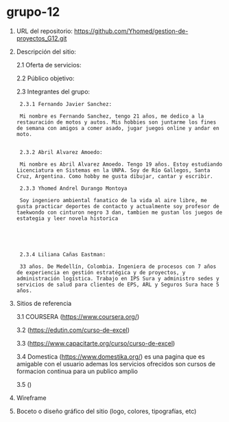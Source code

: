# grupo-12

1. URL del repositorio: https://github.com/Yhomed/gestion-de-proyectos_G12.git

2. Descripción del sitio:

    2.1 Oferta de servicios:


    2.2 Público objetivo:


    2.3 Integrantes del grupo:

        2.3.1 Fernando Javier Sanchez:

        Mi nombre es Fernando Sanchez, tengo 21 años, me dedico a la restauración de motos y autos. Mis hobbies son juntarme los fines de semana con amigos a comer asado, jugar juegos online y andar en moto.


        2.3.2 Abril Alvarez Amoedo:

        Mi nombre es Abril Alvarez Amoedo. Tengo 19 años. Estoy estudiando Licenciatura en Sistemas en la UNPA. Soy de Río Gallegos, Santa Cruz, Argentina. Como hobby me gusta dibujar, cantar y escribir.

        2.3.3 Yhomed Andrel Durango Montoya

        Soy ingeniero ambiental fanatico de la vida al aire libre, me gusta practicar deportes de contacto y actualmente soy profesor de taekwondo con cinturon negro 3 dan, tambien me gustan los juegos de estategia y leer novela historica 





        2.3.4 Liliana Cañas Eastman: 
        
        33 años. De Medellín, Colombia. Ingeniera de procesos con 7 años de experiencia en gestión estratégica y de proyectos, y administración logística. Trabajo en IPS Sura y administro sedes y servicios de salud para clientes de EPS, ARL y Seguros Sura hace 5 años.


3. Sitios de referencia

    3.1 COURSERA (https://www.coursera.org/)

    3.2 (https://edutin.com/curso-de-excel)

    3.3 (https://www.capacitarte.org/curso/curso-de-excel)

    3.4 Domestica (https://www.domestika.org/) es una pagina que es amigable con el usuario ademas los servicios ofrecidos son cursos de formacion continua para un publico amplio 

    3.5 ()


4. Wireframe

5. Boceto o diseño gráfico del sitio (logo, colores, tipografías, etc)
